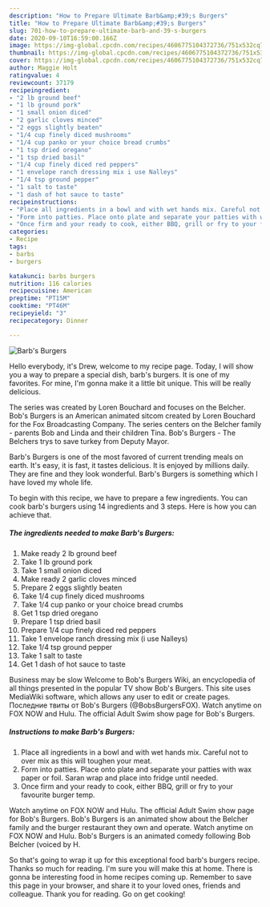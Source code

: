 ```yaml
---
description: "How to Prepare Ultimate Barb&amp;#39;s Burgers"
title: "How to Prepare Ultimate Barb&amp;#39;s Burgers"
slug: 701-how-to-prepare-ultimate-barb-and-39-s-burgers
date: 2020-09-10T16:59:00.166Z
image: https://img-global.cpcdn.com/recipes/4606775104372736/751x532cq70/barbs-burgers-recipe-main-photo.jpg
thumbnail: https://img-global.cpcdn.com/recipes/4606775104372736/751x532cq70/barbs-burgers-recipe-main-photo.jpg
cover: https://img-global.cpcdn.com/recipes/4606775104372736/751x532cq70/barbs-burgers-recipe-main-photo.jpg
author: Maggie Holt
ratingvalue: 4
reviewcount: 37179
recipeingredient:
- "2 lb ground beef"
- "1 lb ground pork"
- "1 small onion diced"
- "2 garlic cloves minced"
- "2 eggs slightly beaten"
- "1/4 cup finely diced mushrooms"
- "1/4 cup panko or your choice bread crumbs"
- "1 tsp dried oregano"
- "1 tsp dried basil"
- "1/4 cup finely diced red peppers"
- "1 envelope ranch dressing mix i use Nalleys"
- "1/4 tsp ground pepper"
- "1 salt to taste"
- "1 dash of hot sauce to taste"
recipeinstructions:
- "Place all ingredients in a bowl and with wet hands mix. Careful not to over mix as this will toughen your meat."
- "Form into patties. Place onto plate and separate your patties with wax paper or foil. Saran wrap and place into fridge until needed."
- "Once firm and your ready to cook, either BBQ, grill or fry to your favourite burger temp."
categories:
- Recipe
tags:
- barbs
- burgers

katakunci: barbs burgers 
nutrition: 116 calories
recipecuisine: American
preptime: "PT15M"
cooktime: "PT46M"
recipeyield: "3"
recipecategory: Dinner

---
```



![Barb&#39;s Burgers](https://img-global.cpcdn.com/recipes/4606775104372736/751x532cq70/barbs-burgers-recipe-main-photo.jpg)

Hello everybody, it's Drew, welcome to my recipe page. Today, I will show you a way to prepare a special dish, barb&#39;s burgers. It is one of my favorites. For mine, I'm gonna make it a little bit unique. This will be really delicious.

The series was created by Loren Bouchard and focuses on the Belcher. Bob&#39;s Burgers is an American animated sitcom created by Loren Bouchard for the Fox Broadcasting Company. The series centers on the Belcher family - parents Bob and Linda and their children Tina. Bob&#39;s Burgers - The Belchers trys to save turkey from Deputy Mayor.

Barb&#39;s Burgers is one of the most favored of current trending meals on earth. It's easy, it is fast, it tastes delicious. It is enjoyed by millions daily. They are fine and they look wonderful. Barb&#39;s Burgers is something which I have loved my whole life.


To begin with this recipe, we have to prepare a few ingredients. You can cook barb&#39;s burgers using 14 ingredients and 3 steps. Here is how you can achieve that.

<!--inarticleads1-->

##### The ingredients needed to make Barb&#39;s Burgers:

1. Make ready 2 lb ground beef
1. Take 1 lb ground pork
1. Take 1 small onion diced
1. Make ready 2 garlic cloves minced
1. Prepare 2 eggs slightly beaten
1. Take 1/4 cup finely diced mushrooms
1. Take 1/4 cup panko or your choice bread crumbs
1. Get 1 tsp dried oregano
1. Prepare 1 tsp dried basil
1. Prepare 1/4 cup finely diced red peppers
1. Take 1 envelope ranch dressing mix (i use Nalleys)
1. Take 1/4 tsp ground pepper
1. Take 1 salt to taste
1. Get 1 dash of hot sauce to taste


Business may be slow Welcome to Bob&#39;s Burgers Wiki, an encyclopedia of all things presented in the popular TV show Bob&#39;s Burgers. This site uses MediaWiki software, which allows any user to edit or create pages. Последние твиты от Bob&#39;s Burgers (@BobsBurgersFOX). Watch anytime on FOX NOW and Hulu. The official Adult Swim show page for Bob&#39;s Burgers. 

<!--inarticleads2-->

##### Instructions to make Barb&#39;s Burgers:

1. Place all ingredients in a bowl and with wet hands mix. Careful not to over mix as this will toughen your meat.
1. Form into patties. Place onto plate and separate your patties with wax paper or foil. Saran wrap and place into fridge until needed.
1. Once firm and your ready to cook, either BBQ, grill or fry to your favourite burger temp.


Watch anytime on FOX NOW and Hulu. The official Adult Swim show page for Bob&#39;s Burgers. Bob&#39;s Burgers is an animated show about the Belcher family and the burger restaurant they own and operate. Watch anytime on FOX NOW and Hulu. Bob&#39;s Burgers is an animated comedy following Bob Belcher (voiced by H. 

So that's going to wrap it up for this exceptional food barb&#39;s burgers recipe. Thanks so much for reading. I'm sure you will make this at home. There is gonna be interesting food in home recipes coming up. Remember to save this page in your browser, and share it to your loved ones, friends and colleague. Thank you for reading. Go on get cooking!
